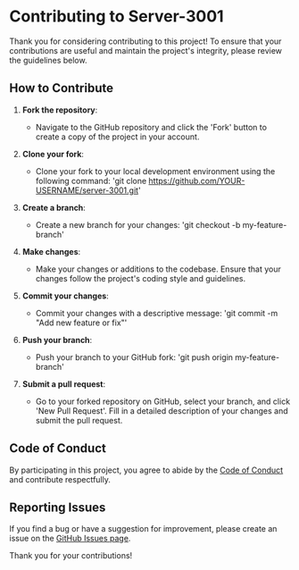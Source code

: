 # Contributing to Server-3001

Thank you for considering contributing to this project! To ensure that your contributions are useful and maintain the project's integrity, please review the guidelines below.

## How to Contribute

1. **Fork the repository**: 
   - Navigate to the GitHub repository and click the 'Fork' button to create a copy of the project in your account.

2. **Clone your fork**: 
   - Clone your fork to your local development environment using the following command: 
     'git clone https://github.com/YOUR-USERNAME/server-3001.git'

3. **Create a branch**: 
   - Create a new branch for your changes: 
     'git checkout -b my-feature-branch'

4. **Make changes**: 
   - Make your changes or additions to the codebase. Ensure that your changes follow the project's coding style and guidelines.

5. **Commit your changes**: 
   - Commit your changes with a descriptive message: 
     'git commit -m "Add new feature or fix"'

6. **Push your branch**: 
   - Push your branch to your GitHub fork: 
     'git push origin my-feature-branch'

7. **Submit a pull request**: 
   - Go to your forked repository on GitHub, select your branch, and click 'New Pull Request'. Fill in a detailed description of your changes and submit the pull request.

## Code of Conduct

By participating in this project, you agree to abide by the [Code of Conduct](CODE_OF_CONDUCT.md) and contribute respectfully.

## Reporting Issues

If you find a bug or have a suggestion for improvement, please create an issue on the [GitHub Issues page](https://github.com/YOUR-USERNAME/server-3001/issues).

Thank you for your contributions!


